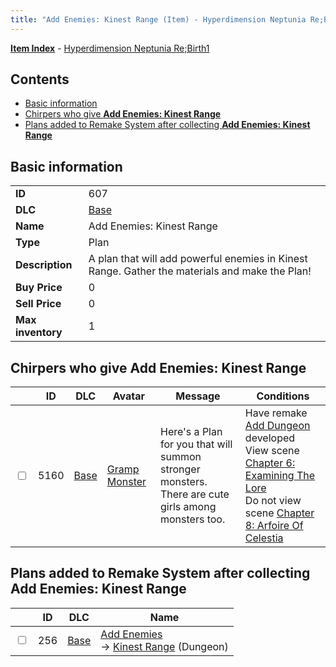 ```yaml
---
title: "Add Enemies: Kinest Range (Item) - Hyperdimension Neptunia Re;Birth1"
---
```


[**Item Index**](/neptunia/rb1/item/index.html) - [Hyperdimension Neptunia Re;Birth1](/neptunia/rb1)

## Contents

- [Basic information](#basic-information)
- [Chirpers who give **Add Enemies: Kinest Range**](#chirpers-who-give-add-enemies-kinest-range)
- [Plans added to Remake System after collecting **Add Enemies: Kinest Range**](#plans-added-to-remake-system-after-collecting-add-enemies-kinest-range)

## Basic information

|   |   |
| -- | -- |
| **ID** | 607 |
| **DLC** | [Base](/neptunia/rb1/dlc/1-base.html) |
| **Name** | Add Enemies: Kinest Range |
| **Type** | Plan |
| **Description** | A plan that will add powerful enemies in Kinest Range. Gather the materials and make the Plan! |
| **Buy Price** | 0 |
| **Sell Price** | 0 |
| **Max inventory** | 1 |

## Chirpers who give **Add Enemies: Kinest Range**

|    | ID | DLC | Avatar | Message | Conditions |
| -- | -- | --- | ------ | ------- | ---------- |
| <input type="checkbox" id="rb1-chirper-event-1-5160" class="trackbox" /> | 5160 | [Base](/neptunia/rb1/dlc/1-base.html) | [Gramp Monster](/neptunia/rb1/avatar/1-243-gramp-monster.html) | Here's a Plan for you that will summon stronger monsters.<br />There are cute girls among monsters too. | Have remake [Add Dungeon](/neptunia/rb1/remake/1-219-add-dungeon.html) developed<br />View scene [Chapter 6: Examining The Lore](/neptunia/rb1/scene/1-603-chapter-6-examining-the-lore.html)<br />Do not view scene [Chapter 8: Arfoire Of Celestia](/neptunia/rb1/scene/1-801-chapter-8-arfoire-of-celestia.html) |

## Plans added to Remake System after collecting **Add Enemies: Kinest Range**

|    | ID | DLC | Name |
| -- | -- | --- | ---- |
| <input type="checkbox" id="rb1-remake-1-256" class="trackbox" /> | 256 | [Base](/neptunia/rb1/dlc/1-base.html) | [Add Enemies](/neptunia/rb1/remake/1-256-add-enemies.html)<br />→ [Kinest Range](/neptunia/rb1/dungeon/1-114-kinest-range.html) (Dungeon) |